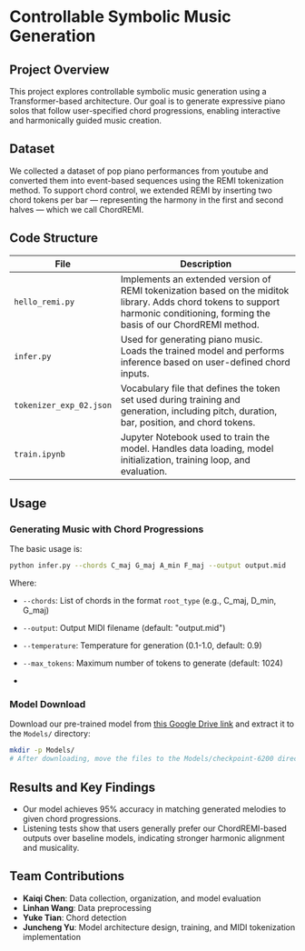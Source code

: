 # Controllable Symbolic Music Generation

## Project Overview

This project explores controllable symbolic music generation using a Transformer-based architecture.
Our goal is to generate expressive piano solos that follow user-specified chord progressions, enabling interactive and harmonically guided music creation.

## Dataset

We collected a dataset of pop piano performances from youtube and converted them into event-based sequences using the REMI tokenization method.
To support chord control, we extended REMI by inserting two chord tokens per bar — representing the harmony in the first and second halves — which we call ChordREMI.

## Code Structure

| File | Description |
| --- | --- |
| `hello_remi.py` | Implements an extended version of REMI tokenization based on the miditok library. Adds chord tokens to support harmonic conditioning, forming the basis of our ChordREMI method. |
| `infer.py` | Used for generating piano music. Loads the trained model and performs inference based on user-defined chord inputs. |
| `tokenizer_exp_02.json` | Vocabulary file that defines the token set used during training and generation, including pitch, duration, bar, position, and chord tokens. |
| `train.ipynb` | Jupyter Notebook used to train the model. Handles data loading, model initialization, training loop, and evaluation. |

## Usage

### Generating Music with Chord Progressions

The basic usage is:

```bash
python infer.py --chords C_maj G_maj A_min F_maj --output output.mid
```

Where:
- `--chords`: List of chords in the format `root_type` (e.g., C_maj, D_min, G_maj)
- `--output`: Output MIDI filename (default: "output.mid")
- `--temperature`: Temperature for generation (0.1-1.0, default: 0.9)
- `--max_tokens`: Maximum number of tokens to generate (default: 1024)

- 
### Model Download

Download our pre-trained model from [this Google Drive link](https://drive.google.com/file/d/1P92lUBfaDp65xHGGl88UNoz9gvmjDddT/view?usp=sharing) and extract it to the `Models/` directory:

```bash
mkdir -p Models/
# After downloading, move the files to the Models/checkpoint-6200 directory
```


## Results and Key Findings

- Our model achieves 95% accuracy in matching generated melodies to given chord progressions.
- Listening tests show that users generally prefer our ChordREMI-based outputs over baseline models, indicating stronger harmonic alignment and musicality.

## Team Contributions

- **Kaiqi Chen**: Data collection, organization, and model evaluation
- **Linhan Wang**: Data preprocessing
- **Yuke Tian**: Chord detection
- **Juncheng Yu**: Model architecture design, training, and MIDI tokenization implementation


